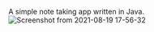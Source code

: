 A simple note taking app written in Java.
![Screenshot from 2021-08-19 17-56-32](https://user-images.githubusercontent.com/33554576/130048991-ca3bd2c1-0414-428a-acc6-e804ecc55fa5.png)
